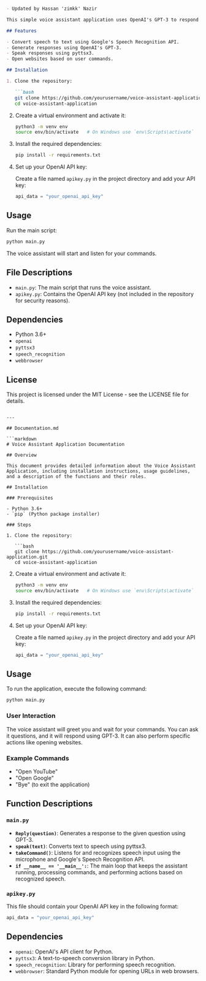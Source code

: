 
```markdown

- Updated by Hassan 'zimkk' Nazir

This simple voice assistant application uses OpenAI's GPT-3 to respond to user queries. It can recognize speech, generate responses using GPT-3, and perform basic actions such as opening websites.

## Features

- Convert speech to text using Google's Speech Recognition API.
- Generate responses using OpenAI's GPT-3.
- Speak responses using pyttsx3.
- Open websites based on user commands.

## Installation

1. Clone the repository:

   ```bash
   git clone https://github.com/yourusername/voice-assistant-application.git
   cd voice-assistant-application
   ```

2. Create a virtual environment and activate it:

   ```bash
   python3 -m venv env
   source env/bin/activate   # On Windows use `env\Scripts\activate`
   ```

3. Install the required dependencies:

   ```bash
   pip install -r requirements.txt
   ```

4. Set up your OpenAI API key:

   Create a file named `apikey.py` in the project directory and add your API key:

   ```python
   api_data = "your_openai_api_key"
   ```

## Usage

Run the main script:

```bash
python main.py
```

The voice assistant will start and listen for your commands.

## File Descriptions

- `main.py`: The main script that runs the voice assistant.
- `apikey.py`: Contains the OpenAI API key (not included in the repository for security reasons).

## Dependencies

- Python 3.6+
- `openai`
- `pyttsx3`
- `speech_recognition`
- `webbrowser`

## License

This project is licensed under the MIT License - see the LICENSE file for details.
```

---

## Documentation.md

```markdown
# Voice Assistant Application Documentation

## Overview

This document provides detailed information about the Voice Assistant Application, including installation instructions, usage guidelines, and a description of the functions and their roles.

## Installation

### Prerequisites

- Python 3.6+
- `pip` (Python package installer)

### Steps

1. Clone the repository:

   ```bash
   git clone https://github.com/yourusername/voice-assistant-application.git
   cd voice-assistant-application
   ```

2. Create a virtual environment and activate it:

   ```bash
   python3 -m venv env
   source env/bin/activate   # On Windows use `env\Scripts\activate`
   ```

3. Install the required dependencies:

   ```bash
   pip install -r requirements.txt
   ```

4. Set up your OpenAI API key:

   Create a file named `apikey.py` in the project directory and add your API key:

   ```python
   api_data = "your_openai_api_key"
   ```

## Usage

To run the application, execute the following command:

```bash
python main.py
```

### User Interaction

The voice assistant will greet you and wait for your commands. You can ask it questions, and it will respond using GPT-3. It can also perform specific actions like opening websites. 

### Example Commands

- "Open YouTube"
- "Open Google"
- "Bye" (to exit the application)

## Function Descriptions

### `main.py`

- **`Reply(question)`**: Generates a response to the given question using GPT-3.
- **`speak(text)`**: Converts text to speech using pyttsx3.
- **`takeCommand()`**: Listens for and recognizes speech input using the microphone and Google's Speech Recognition API.
- **`if __name__ == '__main__':`**: The main loop that keeps the assistant running, processing commands, and performing actions based on recognized speech.

### `apikey.py`

This file should contain your OpenAI API key in the following format:

```python
api_data = "your_openai_api_key"
```

## Dependencies

- `openai`: OpenAI's API client for Python.
- `pyttsx3`: A text-to-speech conversion library in Python.
- `speech_recognition`: Library for performing speech recognition.
- `webbrowser`: Standard Python module for opening URLs in web browsers.
